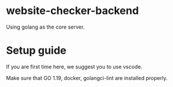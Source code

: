 # website-checker-backend
Using golang as the core server.

# Setup guide
If you are first time here, we suggest you to use vscode.

Make sure that GO 1.19, docker, golangci-lint are installed properly.